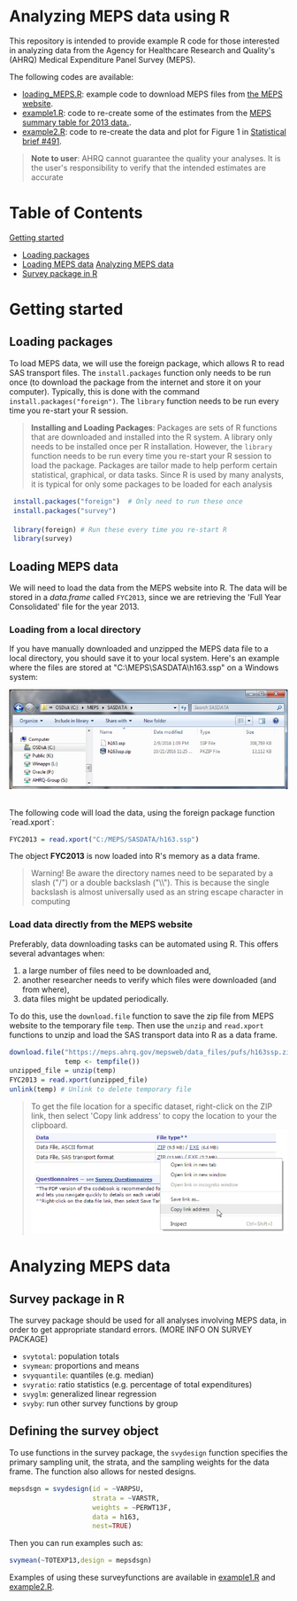 # Analyzing MEPS data using R

This repository is intended to provide example R code for those interested in analyzing data from the Agency for Healthcare Research and Quality's (AHRQ) Medical Expenditure Panel Survey (MEPS). 

The following codes are available:
* [loading_MEPS.R](loading_MEPS.R): example code to download MEPS files from [the MEPS website](https://meps.ahrq.gov/mepsweb/data_stats/download_data_files.jsp).
* [example1.R](example_1.R): code to re-create some of the estimates from the [MEPS summary table for 2013 data.](https://meps.ahrq.gov/mepsweb/data_stats/tables_compendia_hh_interactive.jsp?_SERVICE=MEPSSocket0&_PROGRAM=MEPSPGM.TC.SAS&File=HCFY2013&Table=HCFY2013_PLEXP_%40&VAR1=AGE&VAR2=SEX&VAR3=RACETH5C&VAR4=INSURCOV&VAR5=POVCAT13&VAR6=REGION&VAR7=HEALTH&VARO1=4+17+44+64&VARO2=1&VARO3=1&VARO4=1&VARO5=1&VARO6=1&VARO7=1&_Debug=).
* [example2.R](example_2.R): code to re-create the data and plot for Figure 1 in [Statistical brief \#491](https://meps.ahrq.gov/data_files/publications/st491/stat491.shtml).

> **Note to user**: AHRQ cannot guarantee the quality your analyses. It is the user's responsibility to verify that the intended estimates are accurate

# Table of Contents
[Getting started](#getting-started)
* [Loading packages](#loading-packages)
* [Loading MEPS data](#loading-meps-data)
[Analyzing MEPS data](#analyzing-meps-data)
* [Survey package in R](#survey-package-in-R)

# Getting started

## Loading packages

To load MEPS data, we will use the foreign package, which allows R to read SAS transport files. The `install.packages` function only needs to be run once (to download the package from the internet and store it on your computer). Typically, this is done with the command `install.packages("foreign")`. The `library` function needs to be run every time you re-start your R session.

> **Installing and Loading Packages**: Packages are sets of R functions that are downloaded and installed into the R system. A library only needs to be installed once per R installation. However, the `library` function needs to be run every time you re-start your R session to load the package. Packages are tailor made to help perform certain statistical, graphical, or data tasks. Since R is used by many analysts, it is typical for only some packages to be loaded for each analysis 

``` r
 install.packages("foreign")  # Only need to run these once
 install.packages("survey")
 
 library(foreign) # Run these every time you re-start R
 library(survey)
```

## Loading MEPS data

We will need to load the data from the MEPS website into R. The data will be stored in a *data.frame* called `FYC2013`, since we are retrieving the 'Full Year Consolidated' file for the year 2013.

### Loading from a local directory

If you have manually downloaded and unzipped the MEPS data file to a local directory, you should save it to your local system. Here's an example where the files are stored at "C:\\MEPS\\SASDATA\\h163.ssp" on a Windows system:

![](images/Option1_Fig2.png)

<br>
The following code will load the data, using the foreign package function `read.xport`:

``` r
FYC2013 = read.xport("C:/MEPS/SASDATA/h163.ssp")
```
The object **FYC2013** is now loaded into R's memory as a data frame. 

> Warning! Be aware the directory names need to be separated by a slash ("/") or a double backslash ("\\\\"). This is because the single backslash is almost universally used as an string escape character in computing

### Load data directly from the MEPS website

Preferably, data downloading tasks can be automated using R. This offers several advantages when:

1. a large number of files need to be downloaded and,
2. another researcher needs to verify which files were downloaded (and from where),
3. data files might be updated periodically.

To do this, use the `download.file` function to save the zip file from MEPS website to the temporary file `temp`. Then use the `unzip` and `read.xport` functions to unzip and load the SAS transport data into R as a data frame.

``` r
download.file("https://meps.ahrq.gov/mepsweb/data_files/pufs/h163ssp.zip",
              temp <- tempfile())
unzipped_file = unzip(temp)
FYC2013 = read.xport(unzipped_file)
unlink(temp) # Unlink to delete temporary file
```

> To get the file location for a specific dataset, right-click on the ZIP link, then select 'Copy link address' to copy the location to your the clipboard.  
![](images/copy_link_address.png) 


# Analyzing MEPS data

## Survey package in R

The survey package should be used for all analyses involving MEPS data, in order to get appropriate standard errors. (MORE INFO ON SURVEY PACKAGE)

*   `svytotal`: population totals
*   `svymean`: proportions and means
*   `svyquantile`: quantiles (e.g. median)
*   `svyratio`: ratio statistics (e.g. percentage of total expenditures)
*   `svyglm`: generalized linear regression
*   `svyby`: run other survey functions by group

## Defining the survey object

To use functions in the survey package, the `svydesign` function specifies the primary sampling unit, the strata, and the sampling weights for the data frame. The function also allows for nested designs.

``` r
mepsdsgn = svydesign(id = ~VARPSU, 
                     strata = ~VARSTR, 
                     weights = ~PERWT13F, 
                     data = h163, 
                     nest=TRUE)  
```
Then you can run examples such as:
```r
svymean(~TOTEXP13,design = mepsdsgn)  
```
Examples of using these surveyfunctions are available in [example1.R](example1.R) and [example2.R](example2.R).


